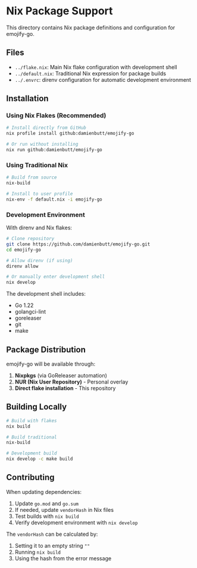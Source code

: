 # Nix Package Support

This directory contains Nix package definitions and configuration for emojify-go.

## Files

-   `../flake.nix`: Main Nix flake configuration with development shell
-   `../default.nix`: Traditional Nix expression for package builds
-   `../.envrc`: direnv configuration for automatic development environment

## Installation

### Using Nix Flakes (Recommended)

```bash
# Install directly from GitHub
nix profile install github:damienbutt/emojify-go

# Or run without installing
nix run github:damienbutt/emojify-go
```

### Using Traditional Nix

```bash
# Build from source
nix-build

# Install to user profile
nix-env -f default.nix -i emojify-go
```

### Development Environment

With direnv and Nix flakes:

```bash
# Clone repository
git clone https://github.com/damienbutt/emojify-go.git
cd emojify-go

# Allow direnv (if using)
direnv allow

# Or manually enter development shell
nix develop
```

The development shell includes:

-   Go 1.22
-   golangci-lint
-   goreleaser
-   git
-   make

## Package Distribution

emojify-go will be available through:

1. **Nixpkgs** (via GoReleaser automation)
2. **NUR (Nix User Repository)** - Personal overlay
3. **Direct flake installation** - This repository

## Building Locally

```bash
# Build with flakes
nix build

# Build traditional
nix-build

# Development build
nix develop -c make build
```

## Contributing

When updating dependencies:

1. Update `go.mod` and `go.sum`
2. If needed, update `vendorHash` in Nix files
3. Test builds with `nix build`
4. Verify development environment with `nix develop`

The `vendorHash` can be calculated by:

1. Setting it to an empty string `""`
2. Running `nix build`
3. Using the hash from the error message
